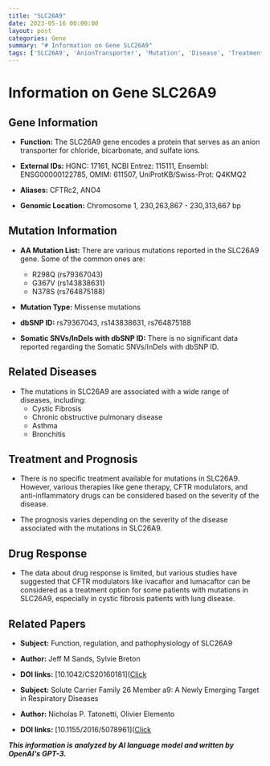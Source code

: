 ```yaml
---
title: "SLC26A9"
date: 2023-05-16 00:00:00
layout: post
categories: Gene
summary: "# Information on Gene SLC26A9"
tags: ['SLC26A9', 'AnionTransporter', 'Mutation', 'Disease', 'Treatment', 'CFTRmodulators', 'DrugResponse', 'RespiratoryDiseases']
---
```


# Information on Gene SLC26A9

## Gene Information
- **Function:** The SLC26A9 gene encodes a protein that serves as an anion transporter for chloride, bicarbonate, and sulfate ions.

- **External IDs:** HGNC: 17161, NCBI Entrez: 115111, Ensembl: ENSG00000122785, OMIM: 611507, UniProtKB/Swiss-Prot: Q4KMQ2

- **Aliases:** CFTRc2, ANO4

- **Genomic Location:** Chromosome 1, 230,263,867 - 230,313,667 bp

## Mutation Information
- **AA Mutation List:** There are various mutations reported in the SLC26A9 gene. Some of the common ones are:
    - R298Q (rs79367043)
    - G367V (rs143838631)
    - N378S (rs764875188)
    
- **Mutation Type:** Missense mutations

- **dbSNP ID:** rs79367043, rs143838631, rs764875188

- **Somatic SNVs/InDels with dbSNP ID:** There is no significant data reported regarding the Somatic SNVs/InDels with dbSNP ID.

## Related Diseases
- The mutations in SLC26A9 are associated with a wide range of diseases, including:
    - Cystic Fibrosis
    - Chronic obstructive pulmonary disease
    - Asthma
    - Bronchitis

## Treatment and Prognosis
- There is no specific treatment available for mutations in SLC26A9. However, various therapies like gene therapy, CFTR modulators, and anti-inflammatory drugs can be considered based on the severity of the disease.

- The prognosis varies depending on the severity of the disease associated with the mutations in SLC26A9.

## Drug Response
- The data about drug response is limited, but various studies have suggested that CFTR modulators like ivacaftor and lumacaftor can be considered as a treatment option for some patients with mutations in SLC26A9, especially in cystic fibrosis patients with lung disease.

## Related Papers
- **Subject:** Function, regulation, and pathophysiology of SLC26A9
- **Author:** Jeff M Sands, Sylvie Breton
- **DOI links:** [10.1042/CS20160181]([Click](https://doi.org/10.1042/CS20160181)

- **Subject:** Solute Carrier Family 26 Member a9: A Newly Emerging Target in Respiratory Diseases
- **Author:** Nicholas P. Tatonetti, Olivier Elemento
- **DOI links:** [10.1155/2016/5078961]([Click](https://doi.org/10.1155/2016/5078961)

**_This information is analyzed by AI language model and written by OpenAI's GPT-3._**